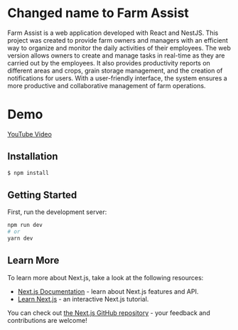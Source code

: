 # Changed name to Farm Assist
Farm Assist is a web application developed with React and NestJS. This project was created to provide farm owners and managers with an efficient way to organize and monitor the daily activities of their employees. The web version allows owners to create and manage tasks in real-time as they are carried out by the employees. It also provides productivity reports on different areas and crops, grain storage management, and the creation of notifications for users. With a user-friendly interface, the system ensures a more productive and collaborative management of farm operations.

# Demo

[YouTube Video](https://youtu.be/TQsoWcfyJ8o)

## Installation

```bash
$ npm install
```

## Getting Started

First, run the development server:


```bash
npm run dev
# or
yarn dev
```
## Learn More

To learn more about Next.js, take a look at the following resources:

- [Next.js Documentation](https://nextjs.org/docs) - learn about Next.js features and API.
- [Learn Next.js](https://nextjs.org/learn) - an interactive Next.js tutorial.

You can check out [the Next.js GitHub repository](https://github.com/vercel/next.js/) - your feedback and contributions are welcome!
